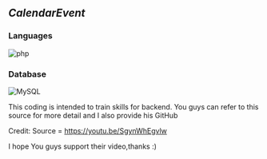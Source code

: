<h2><i>CalendarEvent</i></h2>
<h3>Languages</h3>
<p>
    <img src="https://img.shields.io/badge/PHP-777BB4?style=for-the-badge&logo=php&logoColor=white" alt="php" />
</p>
<h3>Database</h3>
<p>
    <img src="https://img.shields.io/badge/MySQL-00000F?style=for-the-badge&logo=mysql&logoColor=white" alt="MySQL" />
</p>


This coding is intended to train skills for backend. You guys can refer to this source for more detail and I also provide his GitHub

Credit:
Source = https://youtu.be/SgynWhEgvlw 

I hope You guys support their video,thanks :)
